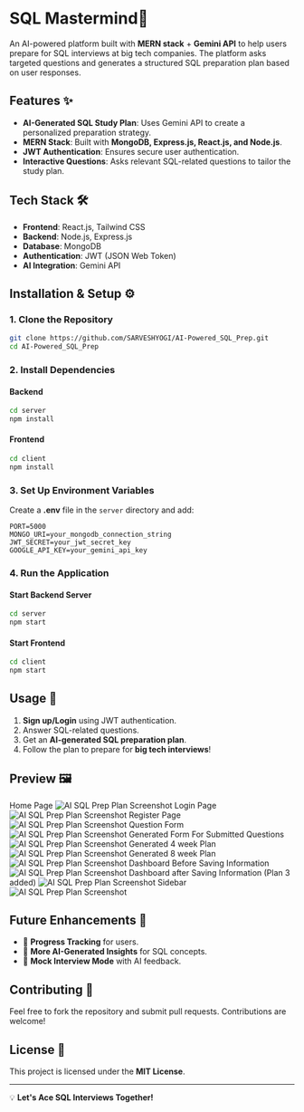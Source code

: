 # SQL Mastermind🚀

An AI-powered platform built with **MERN stack** + **Gemini API** to help users prepare for SQL interviews at big tech companies. The platform asks targeted questions and generates a structured SQL preparation plan based on user responses.

## Features ✨
- **AI-Generated SQL Study Plan**: Uses Gemini API to create a personalized preparation strategy.
- **MERN Stack**: Built with **MongoDB, Express.js, React.js, and Node.js**.
- **JWT Authentication**: Ensures secure user authentication.
- **Interactive Questions**: Asks relevant SQL-related questions to tailor the study plan.

## Tech Stack 🛠️
- **Frontend**: React.js, Tailwind CSS
- **Backend**: Node.js, Express.js
- **Database**: MongoDB
- **Authentication**: JWT (JSON Web Token)
- **AI Integration**: Gemini API

## Installation & Setup ⚙️

### 1. Clone the Repository
```sh
git clone https://github.com/SARVESHYOGI/AI-Powered_SQL_Prep.git
cd AI-Powered_SQL_Prep
```

### 2. Install Dependencies
#### Backend
```sh
cd server
npm install
```
#### Frontend
```sh
cd client
npm install
```

### 3. Set Up Environment Variables
Create a **.env** file in the `server` directory and add:
```env
PORT=5000
MONGO_URI=your_mongodb_connection_string
JWT_SECRET=your_jwt_secret_key
GOOGLE_API_KEY=your_gemini_api_key
```

### 4. Run the Application
#### Start Backend Server
```sh
cd server
npm start
```
#### Start Frontend
```sh
cd client
npm start
```

## Usage 🚀
1. **Sign up/Login** using JWT authentication.
2. Answer SQL-related questions.
3. Get an **AI-generated SQL preparation plan**.
4. Follow the plan to prepare for **big tech interviews**!

## Preview 🖼️
Home Page
![AI SQL Prep Plan Screenshot](https://res.cloudinary.com/dztzgqzjp/image/upload/v1741453503/HomaPage_fodjoq.png)
Login Page
![AI SQL Prep Plan Screenshot](https://res.cloudinary.com/dztzgqzjp/image/upload/v1741453520/login_ka5csv.png)
Register Page
![AI SQL Prep Plan Screenshot](https://res.cloudinary.com/dztzgqzjp/image/upload/v1741453540/register_ro6agg.png)
Question Form
![AI SQL Prep Plan Screenshot](https://res.cloudinary.com/dztzgqzjp/image/upload/v1741453519/Question_syc2sl.png)
Generated Form For Submitted Questions
![AI SQL Prep Plan Screenshot](https://res.cloudinary.com/dztzgqzjp/image/upload/v1741453558/generatedplan_gutte5.png)
Generated 4 week Plan
![AI SQL Prep Plan Screenshot](https://res.cloudinary.com/dztzgqzjp/image/upload/v1741453522/see4weekplan_tayyh5.png)
Generated 8 week Plan
![AI SQL Prep Plan Screenshot](https://res.cloudinary.com/dztzgqzjp/image/upload/v1741453506/see8weekplan_xqzk7r.png)
Dashboard Before Saving Information
![AI SQL Prep Plan Screenshot](https://res.cloudinary.com/dztzgqzjp/image/upload/v1741453521/DashBoard1_gnprgv.png)
Dashboard after Saving Information (Plan 3 added)
![AI SQL Prep Plan Screenshot](https://res.cloudinary.com/dztzgqzjp/image/upload/v1741453527/dashboard2_irzao0.png)
Sidebar
![AI SQL Prep Plan Screenshot](https://res.cloudinary.com/dztzgqzjp/image/upload/v1741453522/sidebar_wz9y8t.png)


## Future Enhancements 🚀
- 📌 **Progress Tracking** for users.
- 📌 **More AI-Generated Insights** for SQL concepts.
- 📌 **Mock Interview Mode** with AI feedback.

## Contributing 🤝
Feel free to fork the repository and submit pull requests. Contributions are welcome!

## License 📝
This project is licensed under the **MIT License**.

---

💡 **Let's Ace SQL Interviews Together!**
